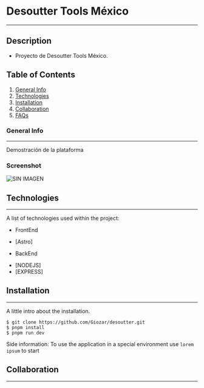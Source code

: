 # Desoutter Tools México
***
## Description
- Proyecto de Desoutter Tools México.

## Table of Contents
1. [General Info](#general-info)
2. [Technologies](#technologies)
3. [Installation](#installation)
4. [Collaboration](#collaboration)
5. [FAQs](#faqs)
### General Info
***
Demostración de la plataforma 
### Screenshot
![SIN IMAGEN](URL)
## Technologies
***
A list of technologies used within the project:
- FrontEnd
* [Astro]
- BackEnd
* [NODEJS]
* [EXPRESS]
## Installation
***
A little intro about the installation. 
```
$ git clone https://github.com/Giozar/desoutter.git
$ pnpm install
$ pnpm run dev
```
Side information: To use the application in a special environment use ```lorem ipsum``` to start
## Collaboration
***
